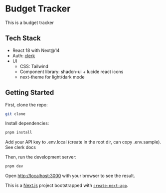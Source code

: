 # Budget Tracker

This is a budget tracker 

## Tech Stack
- React 18 with Next@14
- Auth: [clerk](https://clerk.com/docs/quickstarts/nextjs)
- UI 
  - CSS: Tailwind
  - Component library: shadcn-ui + lucide react icons
  - next-theme for light/dark mode 


## Getting Started

First, clone the repo:

```bash
git clone 
```

Install dependencies:

```bash
pnpm install
```

Add your API key to .env.local (create in the root dir, can copy .env.sample). See clerk docs

Then, run the development server:

```bash
pnpm dev
```

Open [http://localhost:3000](http://localhost:3000) with your browser to see the result.


This is a [Next.js](https://nextjs.org/) project bootstrapped with [`create-next-app`](https://github.com/vercel/next.js/tree/canary/packages/create-next-app).

#